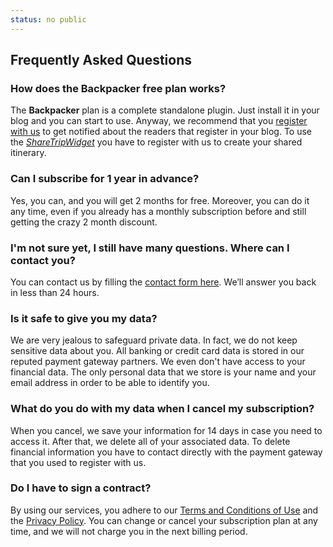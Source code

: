 ```yaml
---
status: no public
---
```


## Frequently Asked Questions

<Columns>

<div>

### How does the Backpacker free plan works?

The **Backpacker** plan is a complete standalone plugin. Just install it in your blog and you can start to use. Anyway, we recommend that you [register with us](/plans/subscription/backpacker/) to get notified about the readers that register in your blog. To use the [_ShareTripWidget_](/how-to-use/#the-sharetripwidget-tag/) you have to register with us to create your shared itinerary.

### Can I subscribe for 1 year in advance?

Yes, you can, and you will get 2 months for free. Moreover, you can do it any time, even if you already has a monthly subscription before and still getting the crazy 2 month discount.

### I'm not sure yet, I still have many questions. Where can I contact you?

You can contact us by filling the [contact form here](/contact/). We’ll answer you back in less than 24 hours.

</div>

<div>

### Is it safe to give you my data?

We are very jealous to safeguard private data. In fact, we do not keep sensitive data about you. All banking or credit card data is stored in our reputed payment gateway partners. We even don't have access to your financial data.
The only personal data that we store is your name and your email address in order to be able to identify you.

### What do you do with my data when I cancel my subscription?

When you cancel, we save your information for 14 days in case you need to access it. After that, we delete all of your associated data. To delete financial information you have to contact directly with the payment gateway that you used to register with us.

### Do I have to sign a contract?

By using our services, you adhere to our [Terms and Conditions of Use](/legal/terms/) and the [Privacy Policy](/legal/privacy-policy/). You can change or cancel your subscription plan at any time, and we will not charge you in the next billing period.

</div>
</Columns>
